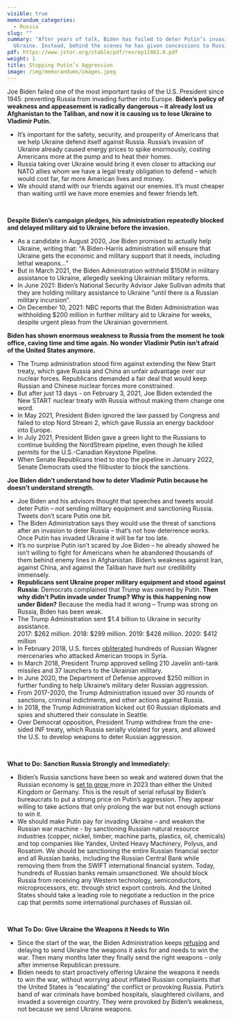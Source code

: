 ```yaml
---
visible: true
memorandum_categories:
  - Russia
slug: ""
summary: "After years of talk, Biden has failed to deter Putin’s invasion of
  Ukraine. Instead, behind the scenes he has given concessions to Russia. "
pdf: https://www.jstor.org/stable/pdf/resrep11961.6.pdf
weight: 1
title: Stopping Putin’s Aggression
image: /img/memorandums/images.jpeg
---
```

Joe Biden failed one of the most important tasks of the U.S. President since 1945: preventing Russia from invading further into Europe. **Biden’s policy of weakness and appeasement is radically dangerous – it already lost us Afghanistan to the Taliban, and now it is causing us to lose Ukraine to Vladimir Putin.**

* It’s important for the safety, security, and prosperity of Americans that we help Ukraine defend itself against Russia. Russia’s invasion of Ukraine already caused energy prices to spike enormously, costing Americans more at the pump and to heat their homes. 
* Russia taking over Ukraine would bring it even closer to attacking our NATO allies whom we have a legal treaty obligation to defend – which would cost far, far more American lives and money.
* We should stand with our friends against our enemies. It’s must cheaper than waiting until we have more enemies and fewer friends left.

 

**Despite Biden’s campaign pledges, his administration repeatedly blocked and delayed military aid to Ukraine before the invasion.**

* As a candidate in August 2020, Joe Biden promised to actually help Ukraine, writing that: “A Biden-Harris administration will ensure that Ukraine gets the economic and military support that it needs, including lethal weapons...”
* But in March 2021, the Biden Administration withheld $150M in military assistance to Ukraine, allegedly seeking Ukrainian military reforms. 
* In June 2021: Biden’s National Security Advisor Jake Sullivan admits that they are holding military assistance to Ukraine “until there is a Russian military incursion”. 
* On December 10, 2021: NBC reports that the Biden Administration was withholding $200 million in further military aid to Ukraine for weeks, despite urgent pleas from the Ukrainian government. 



**Biden has shown enormous weakness to Russia from the moment he took office, caving time and time again. No wonder Vladimir Putin isn’t afraid of the United States anymore.** 

* The Trump administration stood firm against extending the New Start treaty, which gave Russia and China an unfair advantage over our nuclear forces. Republicans demanded a fair deal that would keep Russian and Chinese nuclear forces more constrained. 
* But after just 13 days - on February 3, 2021, Joe Biden extended the New START nuclear treaty with Russia without making them change one word.
* In May 2021, President Biden ignored the law passed by Congress and failed to stop Nord Stream 2, which gave Russia an energy backdoor into Europe.
* In July 2021, President Biden gave a green light to the Russians to continue building the NordStream pipeline, even though he killed permits for the U.S.-Canadian Keystone Pipeline.
* When Senate Republicans tried to stop the pipeline in January 2022, Senate Democrats used the filibuster to block the sanctions. 



**Joe Biden didn’t understand how to deter Vladimir Putin because he doesn’t understand strength.** 

* Joe Biden and his advisors thought that speeches and tweets would deter Putin – not sending military equipment and sanctioning Russia. Tweets don’t scare Putin one bit.
* The Biden Administration says they would use the threat of sanctions after an invasion to deter Russia – that’s not how deterrence works. Once Putin has invaded Ukraine it will be far too late. 
* It’s no surprise Putin isn’t scared by Joe Biden – he already showed he isn’t willing to fight for Americans when he abandoned thousands of them behind enemy lines in Afghanistan. Biden’s weakness against Iran, against China, and against the Taliban have hurt our credibility immensely. 
* **Republicans sent Ukraine proper military equipment and stood against Russia:** Democrats complained that Trump was owned by Putin. **Then why didn't Putin invade under Trump? Why is this happening now under Biden?** Because the media had it wrong – Trump was strong on Russia, Biden has been weak. 
* The Trump Administration sent $1.4 billion to Ukraine in security assistance.\
  2017: $262 million. 2018: $299 million. 2019: $428 million. 2020: $412 million
* In February 2018, U.S. forces [obliterated](https://www.nytimes.com/2018/05/24/world/middleeast/american-commandos-russian-mercenaries-syria.html) hundreds of Russian Wagner mercenaries who attacked American troops in Syria.
* In March 2018, President Trump approved selling 210 Javelin anti-tank missiles and 37 launchers to the Ukrainian military.
* In June 2020, the Department of Defense approved $250 million in further funding to help Ukraine’s military deter Russian aggression.
* From 2017-2020, the Trump Administration issued over 30 rounds of sanctions, criminal indictments, and other actions against Russia.
* In 2018, the Trump Administration kicked out 60 Russian diplomats and spies and shuttered their consulate in Seattle.
* Over Democrat opposition, President Trump withdrew from the one-sided INF treaty, which Russia serially violated for years, and allowed the U.S. to develop weapons to deter Russian aggression. 

 

**What to Do: Sanction Russia Strongly and Immediately:** 

* Biden’s Russia sanctions have been so weak and watered down that the Russian economy is [set to grow ](https://www.myjournalcourier.com/opinion/article/commentary-17825513.php)more in 2023 than either the United Kingdom or Germany. This is the result of serial refusal by Biden’s bureaucrats to put a strong price on Putin’s aggression. They appear willing to take actions that only prolong the war but not enough actions to win it.
* We should make Putin pay for invading Ukraine – and weaken the Russian war machine - by sanctioning Russian natural resource industries (copper, nickel, timber, machine parts, plastics, oil, chemicals) and top companies like Yandex, United Heavy Machinery, Polyus, and Rosatom. We should be sanctioning the entire Russian financial sector and all Russian banks, including the Russian Central Bank while removing them from the SWIFT international financial system. Today, hundreds of Russian banks remain unsanctioned. We should block Russia from receiving any Western technology, semiconductors, microprocessors, etc. through strict export controls. And the United States should take a leading role to negotiate a reduction in the price cap that permits some international purchases of Russian oil. 

 

**What To Do: Give Ukraine the Weapons it Needs to Win**

* Since the start of the war, the Biden Administration keeps [refusing](https://www.wsj.com/articles/f-16-jets-for-ukraine-joe-biden-russia-7f3606c8) and delaying to send Ukraine the weapons it asks for and needs to win the war. Then many months later they finally send the right weapons – only after immense Republican pressure.
* Biden needs to start proactively offering Ukraine the weapons it needs to win the war, without worrying about inflated Russian complaints that the United States is “escalating” the conflict or provoking Russia. Putin’s band of war criminals have bombed hospitals, slaughtered civilians, and invaded a sovereign country. They were provoked by Biden’s weakness, not because we send Ukraine weapons.